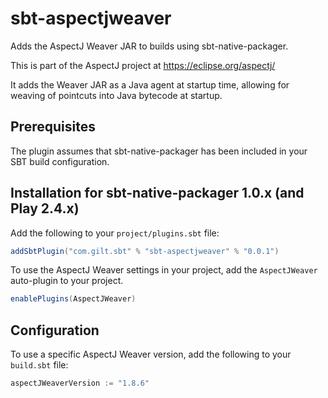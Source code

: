 sbt-aspectjweaver
=================

Adds the AspectJ Weaver JAR to builds using sbt-native-packager.

This is part of the AspectJ project at https://eclipse.org/aspectj/

It adds the Weaver JAR as a Java agent at startup time, allowing
for weaving of pointcuts into Java bytecode at startup.

Prerequisites
-------------
The plugin assumes that sbt-native-packager has been included in your SBT build configuration.

Installation for sbt-native-packager 1.0.x (and Play 2.4.x)
------------

Add the following to your `project/plugins.sbt` file:

```scala
addSbtPlugin("com.gilt.sbt" % "sbt-aspectjweaver" % "0.0.1")
```

To use the AspectJ Weaver settings in your project, add the `AspectJWeaver` auto-plugin to your project.

```scala
enablePlugins(AspectJWeaver)
```

Configuration
-------------

To use a specific AspectJ Weaver version, add the following to your `build.sbt` file:

```scala
aspectJWeaverVersion := "1.8.6"
```
